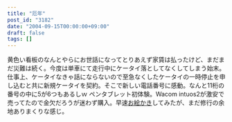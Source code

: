 ```yaml
---
title: "厄年"
post_id: "3182"
date: "2004-09-15T00:00:00+09:00"
draft: false
tags: []
---
```



黄色い看板のなんとやらにお世話になってとりあえず家賃は払ったけど、まだまだ災難は続く。今度は単車にて走行中にケータイ落としてなくしてしまう始末。仕事上、ケータイなきゃ話にならないので至急なくしたケータイの一時停止を申し込むと共に新規ケータイを契約。そこで新しい電話番号に感動。なんと11桁の番号の中に5が6つもあるしｗ  ペンタブレット初体験。Wacom intuos2が激安で売ってたので金欠だろうが迷わず購入。早速[お絵かき](/3181)してみたが、まだ修行の余地ありまくりな感じ。
